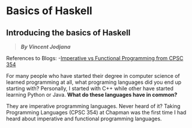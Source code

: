 # Basics of Haskell
## Introducing the basics of Haskell
> __*By Vincent Jodjana*__

References to Blogs:
-[Imperative vs Functional Programming from CPSC 354](https://hackmd.io/@alexhkurz/SJKWvna6U)

For many people who have started their degree in computer science of learned programming at all, what programing
languages did you end up starting with? Personally, I started with C++ while other have started learning Python or
Java. **What do these languages have in common?**

They are imperative programming languages. Never heard of it? Taking Programming Languages (CPSC 354) at Chapman was the first time I had heard about imperative and functional programming languages. 



